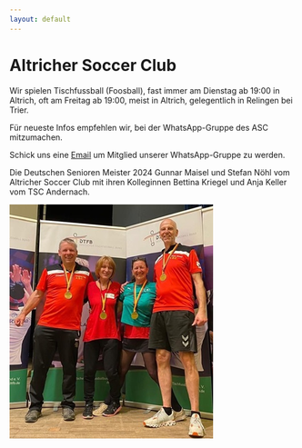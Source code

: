 ```yaml
---
layout: default
---
```


# Altricher Soccer Club

Wir spielen Tischfussball (Foosball), fast immer am Dienstag ab 19:00 in Altrich, oft am Freitag ab 19:00, meist in Altrich, gelegentlich in Relingen bei Trier.

Für neueste Infos empfehlen wir, bei der WhatsApp-Gruppe des ASC mitzumachen.

Schick uns eine <a href="mailto:info@altricher-soccerclub.de?subject=WhatsApp-Gruppe">Email</a> um Mitglied unserer WhatsApp-Gruppe zu werden.

Die Deutschen Senioren Meister 2024 Gunnar Maisel und Stefan Nöhl vom Altricher Soccer Club mit ihren Kolleginnen Bettina Kriegel und Anja Keller vom TSC Andernach.

![Deutsche Meister Senioren Doppel 2024](/assets/DeutscheMeisterSeniorenDoppel2024.jpg "Deutsche Meister Senioren Doppel 2024")


